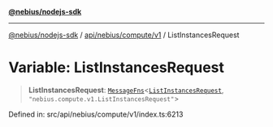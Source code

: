 [**@nebius/nodejs-sdk**](../../../../../README.md)

---

[@nebius/nodejs-sdk](../../../../../README.md) / [api/nebius/compute/v1](../README.md) / ListInstancesRequest

# Variable: ListInstancesRequest

> **ListInstancesRequest**: [`MessageFns`](../../../../../runtime/protos/core/interfaces/MessageFns.md)\<[`ListInstancesRequest`](../interfaces/ListInstancesRequest.md), `"nebius.compute.v1.ListInstancesRequest"`\>

Defined in: src/api/nebius/compute/v1/index.ts:6213
